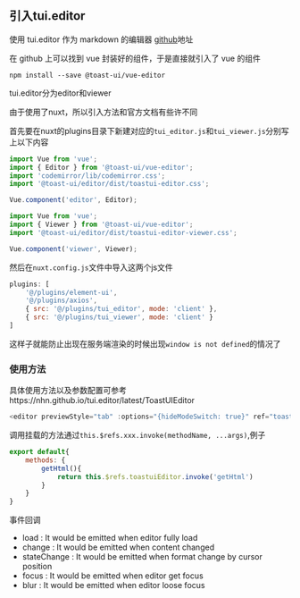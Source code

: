 ## 引入tui.editor

使用 tui.editor 作为 markdown 的编辑器 [github](https://github.com/nhn/tui.editor)地址

在 github 上可以找到 vue 封装好的组件，于是直接就引入了 vue 的组件

`npm install --save @toast-ui/vue-editor`

tui.editor分为editor和viewer

由于使用了nuxt，所以引入方法和官方文档有些许不同

首先要在nuxt的plugins目录下新建对应的`tui_editor.js`和`tui_viewer.js`分别写上以下内容

```javascript
import Vue from 'vue';
import { Editor } from '@toast-ui/vue-editor';
import 'codemirror/lib/codemirror.css';
import '@toast-ui/editor/dist/toastui-editor.css';

Vue.component('editor', Editor);

```

```javascript
import Vue from 'vue';
import { Viewer } from '@toast-ui/vue-editor';
import '@toast-ui/editor/dist/toastui-editor-viewer.css';

Vue.component('viewer', Viewer);

```

然后在`nuxt.config.js`文件中导入这两个js文件

```javascript
plugins: [
    '@/plugins/element-ui',
    '@/plugins/axios',
    { src: '@/plugins/tui_editor', mode: 'client' },
    { src: '@/plugins/tui_viewer', mode: 'client' }
]
```

这样子就能防止出现在服务端渲染的时候出现`window is not defined`的情况了

### 使用方法

具体使用方法以及参数配置可参考https://nhn.github.io/tui.editor/latest/ToastUIEditor

```javascript
<editor previewStyle="tab" :options="{hideModeSwitch: true}" ref="toastuiEditor"/>
```

调用挂载的方法通过`this.$refs.xxx.invoke(methodName, ...args)`,例子

```javascript
export default{
    methods: {
        getHtml(){
            return this.$refs.toastuiEditor.invoke('getHtml')
        }
    }
}
```

事件回调

- load : It would be emitted when editor fully load
- change : It would be emitted when content changed
- stateChange : It would be emitted when format change by cursor position
- focus : It would be emitted when editor get focus
- blur : It would be emitted when editor loose focus